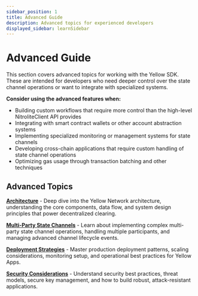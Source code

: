 ```yaml
---
sidebar_position: 1
title: Advanced Guide
description: Advanced topics for experienced developers
displayed_sidebar: learnSidebar
---
```


# Advanced Guide

This section covers advanced topics for working with the Yellow SDK. These are intended for developers who need deeper control over the state channel operations or want to integrate with specialized systems.

**Consider using the advanced features when:**

- Building custom workflows that require more control than the high-level NitroliteClient API provides
- Integrating with smart contract wallets or other account abstraction systems
- Implementing specialized monitoring or management systems for state channels
- Developing cross-chain applications that require custom handling of state channel operations
- Optimizing gas usage through transaction batching and other techniques

## Advanced Topics

**[Architecture](./architecture)** - Deep dive into the Yellow Network architecture, understanding the core components, data flow, and system design principles that power decentralized clearing.

**[Multi-Party State Channels](./multi-party)** - Learn about implementing complex multi-party state channel operations, handling multiple participants, and managing advanced channel lifecycle events.

**[Deployment Strategies](./deployment)** - Master production deployment patterns, scaling considerations, monitoring setup, and operational best practices for Yellow Apps.

**[Security Considerations](./security)** - Understand security best practices, threat models, secure key management, and how to build robust, attack-resistant applications.